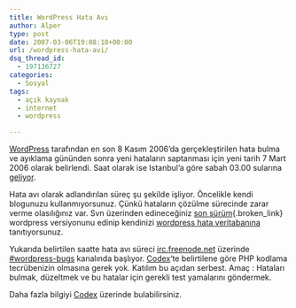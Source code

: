 ```yaml
---
title: WordPress Hata Avı
author: Alper
type: post
date: 2007-03-06T19:08:18+00:00
url: /wordpress-hata-avi/
dsq_thread_id:
  - 197136727
categories:
  - Sosyal
tags:
  - açık kaynak
  - internet
  - wordpress

---
```

[WordPress][1] tarafından en son 8 Kasım 2006&#8217;da gerçekleştirilen hata bulma ve ayıklama gününden sonra yeni hataların saptanması için yeni tarih 7 Mart 2006 olarak belirlendi. Saat olarak ise Istanbul&#8217;a göre sabah 03.00 sularına [geliyor][2].

Hata avı olarak adlandırılan süreç şu şekilde işliyor. Öncelikle kendi blogunuzu kullanmıyorsunuz. Çünkü hataların çözülme sürecinde zarar verme olasılığınız var. Svn üzerinden edineceğiniz [son sürüm][3]{.broken_link} wordpress versiyonunu edinip kendinizi [wordpress hata veritabanına][4] tanıtıyorsunuz.

Yukarıda belirtilen saatte hata avı süreci [irc.freenode.net][5] üzerinde [#wordpress-bugs][6] kanalında başlıyor. [Codex][7]&#8216;te belirtilene göre PHP kodlama tecrübenizin olmasına gerek yok. Katılım bu açıdan serbest. Amaç : Hataları bulmak, düzeltmek ve bu hatalar için gerekli test yamalarını göndermek.

Daha fazla bilgiyi [Codex][8] üzerinde bulabilirsiniz.

 [1]: https://www.wordpress.org/
 [2]: https://www.timeanddate.com/worldclock/fixedtime.html?month=3&day=7&year=2007&hour=1&min=0&sec=0&p1=0,
 [3]: https://wordpress.org/download/svn/
 [4]: https://trac.wordpress.org/
 [5]: irc://irc.freenode.net
 [6]: irc://irc.freenode.net/wordpress-bugs
 [7]: https://codex.wordpress.org/
 [8]: https://codex.wordpress.org/WordPress_Bug_Hunts